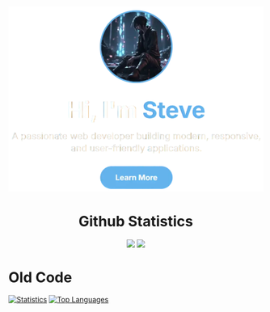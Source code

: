 <div align="center" width="200px"><img src="title.webp"</img></div>

<div align="center">
<h1>Github Statistics</h1>
<a>
<img src="https://github-readme-stats.vercel.app/api?username=shadowplayzdev&show_icons=true&theme=transparent&hide_border=true&count_private=false"></img>
<img src="https://github-readme-stats.vercel.app/api/top-langs/?username=shadowplayzdev&layout=compact&theme=transparent&hide_border=true"></img>
  </a>
</div>


# Old Code
[![Statistics](https://github-readme-stats.vercel.app/api?username=shadowplayzdev&show_icons=true&theme=transparent&hide_border=true&count_private=false)](https://github.com/shadowplayzdev) [![Top Languages](https://github-readme-stats.vercel.app/api/top-langs/?username=shadowplayzdev&layout=compact&theme=transparent&hide_border=true)](https://github.com/shadowplayzdev)
